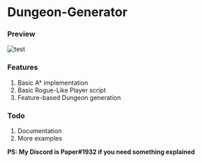 # Dungeon-Generator
### Preview
![test](https://vgy.me/z3vlzL.png)

### Features
1. Basic A* implementation
2. Basic Rogue-Like Player script
3. Feature-based Dungeon generation

### Todo
1. Documentation
2. More examples

**PS: My Discord is Paper#1932 if you need something explained**
